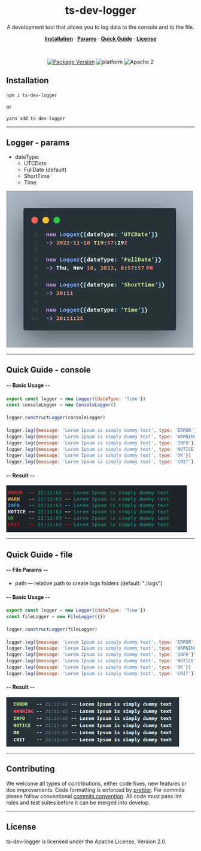 <div align="center">
<h1>ts-dev-logger</h1>

<p>A development tool that allows you to log data to the console and to the file.</p>

<p>
    <a href="#installation"><strong>Installation</strong></a> ·
    <a href="#logger---params"><strong>Params</strong></a> ·
    <a href="#quick-guide---console"><strong>Quick Guide</strong></a> ·
    <a href="#license"><strong>License</strong></a>
 </p>
 
 </br>

[![Package Version][package-image]][package-url]
<img src="https://img.shields.io/badge/platform-node-lightgrey.svg?style=flat" alt="platform">
<img src="https://img.shields.io/badge/license-Apache2-blue.svg?style=flat" alt="Apache 2">

[package-image]: https://badge.fury.io/js/typescript-template.svg
[package-url]: https://www.npmjs.com/package/ts-dev-logger
</div>

## Installation
```bash
npm i ts-dev-logger
```
or

```bash
yarn add ts-dev-logger
```
---

## Logger - params

- dateType:
    - UTCDate
    - FullDate (default)
    - ShortTime
    - Time

<img src="./images/data_type.png" alt="data_type" width="500"/>

---

## Quick Guide - console

#### -- Basic Usage --
```js
export const logger = new Logger({dateType: 'Time'})
const consoleLogger = new ConsoleLogger()

logger.constructLogger(consoleLogger)

logger.log({message: 'Lorem Ipsum is simply dummy text', type: 'ERROR'})
logger.log({message: 'Lorem Ipsum is simply dummy text', type: 'WARNING'})
logger.log({message: 'Lorem Ipsum is simply dummy text', type: 'INFO'})
logger.log({message: 'Lorem Ipsum is simply dummy text', type: 'NOTICE'})
logger.log({message: 'Lorem Ipsum is simply dummy text', type: 'OK'})
logger.log({message: 'Lorem Ipsum is simply dummy text', type: 'CRIT'})
```
#### -- Result --
![Alt text](./images/log_console.png)

---

## Quick Guide - file

#### -- File Params --

- path — relative path to create logs folders (default: "./logs")

#### -- Basic Usage --
```js
export const logger = new Logger({dateType: 'Time'})
const fileLogger = new FileLogger({})

logger.constructLogger(fileLogger)

logger.log({message: 'Lorem Ipsum is simply dummy text', type: 'ERROR'})
logger.log({message: 'Lorem Ipsum is simply dummy text', type: 'WARNING'})
logger.log({message: 'Lorem Ipsum is simply dummy text', type: 'INFO'})
logger.log({message: 'Lorem Ipsum is simply dummy text', type: 'NOTICE'})
logger.log({message: 'Lorem Ipsum is simply dummy text', type: 'OK'})
logger.log({message: 'Lorem Ipsum is simply dummy text', type: 'CRIT'})
```
#### -- Result --
![Alt text](./images/log_file.png)

---

## Contributing

We welcome all types of contributions, either code fixes, new features or doc improvements.
Code formatting is enforced by [prettier](https://prettier.io/).
For commits please follow conventional [commits convention](https://www.conventionalcommits.org/en/v1.0.0-beta.2/).
All code must pass lint rules and test suites before it can be merged into develop.

---

## License

ts-dev-logger is licensed under the Apache License, Version 2.0.

